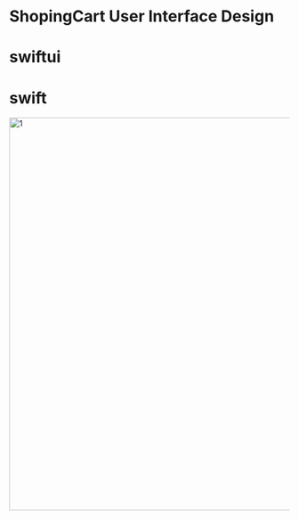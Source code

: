 # ShopingCart User Interface Design
# swiftui
# swift
<img width="706" alt="1" src="https://firebasestorage.googleapis.com/v0/b/my-images-d22b2.appspot.com/o/Simulator%20Screen%20Shot%20-%20iPhone%2012%20-%202023-11-23%20at%2013.39.34.png?alt=media&token=f5b420db-f02d-4824-ab65-0e92ce250571">

